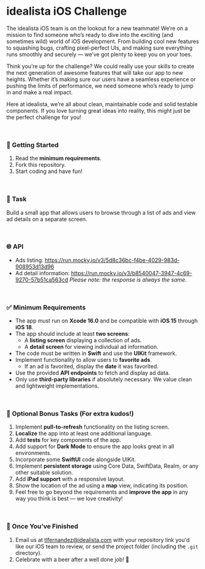 # idealista iOS Challenge
The idealista iOS team is on the lookout for a new teammate! We’re on a mission to find someone who’s ready to dive into the exciting (and sometimes wild) world of iOS development. From building cool new features to squashing bugs, crafting pixel-perfect UIs, and making sure everything runs smoothly and securely — we’ve got plenty to keep you on your toes.

Think you’re up for the challenge? We could really use your skills to create the next generation of awesome features that will take our app to new heights. Whether it’s making sure our users have a seamless experience or pushing the limits of performance, we need someone who’s ready to jump in and make a real impact.

Here at idealista, we’re all about clean, maintainable code and solid testable components. If you love turning great ideas into reality, this might just be the perfect challenge for you!

&nbsp;

### 🚀 Getting Started
1. Read the **minimum requirements**.
2. Fork this repository.
3. Start coding and have fun!

&nbsp;

### 📱 Task
Build a small app that allows users to browse through a list of ads and view ad details on a separate screen.

&nbsp;

### 🌐 API
- Ads listing: https://run.mocky.io/v3/5d8c36bc-f4be-4029-983d-908953d13d96
- Ad detail information: https://run.mocky.io/v3/b8540047-3947-4c69-9270-57b51ca563cd *Please note: the response is always the same*.

&nbsp;

### ✅ Minimum Requirements
- The app must run on **Xcode 16.0** and be compatible with **iOS 15** through **iOS 18**.
- The app should include at least **two screens**:
  - A **listing screen** displaying a collection of ads.
  - A **detail screen** for viewing individual ad information.
- The code must be written in **Swift** and use the **UIKit** framework.
- Implement functionality to allow users to **favorite ads**.
  - If an ad is favorited, display the **date** it was favorited.
- Use the provided **API endpoints** to fetch and display ad data.
- Only use **third-party libraries** if absolutely necessary. We value clean and lightweight implementations.

&nbsp;

### 🎁 Optional Bonus Tasks (For extra kudos!)
1. Implement **pull-to-refresh** functionality on the listing screen.
2. **Localize** the app into at least one additional language.
3. Add **tests** for key components of the app.
4. Add support for **Dark Mode** to ensure the app looks great in all environments.
5. Incorporate some **SwiftUI** code alongside UIKit.
6. Implement **persistent storage** using Core Data, SwiftData, Realm, or any other suitable solution.
7. Add **iPad support** with a responsive layout.
8. Show the location of the ad using a **map** view, indicating its position.
9. Feel free to go beyond the requirements and **improve the app** in any way you think is best — we love creativity!

&nbsp;

### 🎉 Once You’ve Finished
1. Email us at [tlfernandez@idealista.com](mailto:tlfernandez@idealista.com) with your repository link you'd like our iOS team to review, or send the project folder (including the `.git` directory).
2. Celebrate with a beer after a well done job! 🍺
